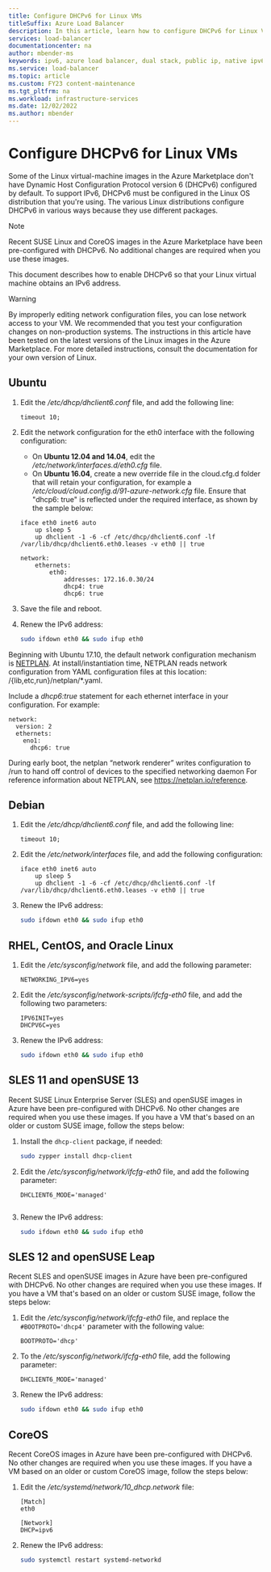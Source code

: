 ```yaml
---
title: Configure DHCPv6 for Linux VMs
titleSuffix: Azure Load Balancer
description: In this article, learn how to configure DHCPv6 for Linux VMs.
services: load-balancer
documentationcenter: na
author: mbender-ms
keywords: ipv6, azure load balancer, dual stack, public ip, native ipv6, mobile, iot
ms.service: load-balancer
ms.topic: article
ms.custom: FY23 content-maintenance
ms.tgt_pltfrm: na
ms.workload: infrastructure-services
ms.date: 12/02/2022
ms.author: mbender
---
```


# Configure DHCPv6 for Linux VMs


Some of the Linux virtual-machine images in the Azure Marketplace don't have Dynamic Host Configuration Protocol version 6 (DHCPv6) configured by default. To support IPv6, DHCPv6 must be configured in the Linux OS distribution that you're using. The various Linux distributions configure DHCPv6 in various ways because they use different packages.

> [!NOTE]
> Recent SUSE Linux and CoreOS images in the Azure Marketplace have been pre-configured with DHCPv6. No additional changes are required when you use these images.

This document describes how to enable DHCPv6 so that your Linux virtual machine obtains an IPv6 address.

> [!WARNING]
> By improperly editing network configuration files, you can lose network access to your VM. We recommended that you test your configuration changes on non-production systems. The instructions in this article have been tested on the latest versions of the Linux images in the Azure Marketplace. For more detailed instructions, consult the documentation for your own version of Linux.

## Ubuntu

1. Edit the */etc/dhcp/dhclient6.conf* file, and add the following line:

    ```config
    timeout 10;
    ```

1. Edit the network configuration for the eth0 interface with the following configuration:

   * On **Ubuntu 12.04 and 14.04**, edit the */etc/network/interfaces.d/eth0.cfg* file. 
   * On **Ubuntu 16.04**, create a new override file in the cloud.cfg.d folder that will retain your configuration, for example a */etc/cloud/cloud.config.d/91-azure-network.cfg* file.  Ensure that "dhcp6: true" is reflected under the required interface, as shown by the sample below:

    ```config
    iface eth0 inet6 auto
        up sleep 5
        up dhclient -1 -6 -cf /etc/dhcp/dhclient6.conf -lf /var/lib/dhcp/dhclient6.eth0.leases -v eth0 || true
    
    network:
        ethernets:
            eth0:
                addresses: 172.16.0.30/24
                dhcp4: true
                dhcp6: true
    ```

1.  Save the file and reboot.

1. Renew the IPv6 address:

    ```bash
    sudo ifdown eth0 && sudo ifup eth0
    ```

Beginning with Ubuntu 17.10, the default network configuration mechanism is [NETPLAN]( https://netplan.io).  At install/instantiation time, NETPLAN reads network configuration from YAML configuration files at this location: /{lib,etc,run}/netplan/*.yaml.

Include a *dhcp6:true* statement for each ethernet interface in your configuration.  For example:

```config
network:
  version: 2
  ethernets:
    eno1:
      dhcp6: true
```

During early boot, the netplan “network renderer” writes configuration to /run to hand off control of devices to the specified networking daemon
For reference information about NETPLAN, see https://netplan.io/reference.
 
## Debian

1. Edit the */etc/dhcp/dhclient6.conf* file, and add the following line:

    ```config
    timeout 10;
    ```

1. Edit the */etc/network/interfaces* file, and add the following configuration:

    ```config
    iface eth0 inet6 auto
        up sleep 5
        up dhclient -1 -6 -cf /etc/dhcp/dhclient6.conf -lf /var/lib/dhcp/dhclient6.eth0.leases -v eth0 || true
    ```

1. Renew the IPv6 address:

    ```bash
    sudo ifdown eth0 && sudo ifup eth0
    ```

## RHEL, CentOS, and Oracle Linux

1. Edit the */etc/sysconfig/network* file, and add the following parameter:

    ```config
    NETWORKING_IPV6=yes
    ```

1. Edit the */etc/sysconfig/network-scripts/ifcfg-eth0* file, and add the following two parameters:

    ```config
    IPV6INIT=yes
    DHCPV6C=yes
    ```

1. Renew the IPv6 address:

    ```bash
    sudo ifdown eth0 && sudo ifup eth0
    ```

## SLES 11 and openSUSE 13

Recent SUSE Linux Enterprise Server (SLES) and openSUSE images in Azure have been pre-configured with DHCPv6. No other changes are required when you use these images. If you have a VM that's based on an older or custom SUSE image, follow the steps below:

1. Install the `dhcp-client` package, if needed:

    ```bash
    sudo zypper install dhcp-client
    ```

1. Edit the */etc/sysconfig/network/ifcfg-eth0* file, and add the following parameter:

    ```config
    DHCLIENT6_MODE='managed'
    

1. Renew the IPv6 address:

    ```bash
    sudo ifdown eth0 && sudo ifup eth0
    ```

## SLES 12 and openSUSE Leap

Recent SLES and openSUSE images in Azure have been pre-configured with DHCPv6. No other changes are required when you use these images. If you have a VM that's based on an older or custom SUSE image, follow the steps below:

1. Edit the */etc/sysconfig/network/ifcfg-eth0* file, and replace the `#BOOTPROTO='dhcp4'` parameter with the following value:

    ```config
    BOOTPROTO='dhcp'
    ```

1. To the */etc/sysconfig/network/ifcfg-eth0* file, add the following parameter:

    ```config
    DHCLIENT6_MODE='managed'
    ```

1. Renew the IPv6 address:

    ```bash
    sudo ifdown eth0 && sudo ifup eth0
    ```

## CoreOS

Recent CoreOS images in Azure have been pre-configured with DHCPv6. No other changes are required when you use these images. If you have a VM based on an older or custom CoreOS image, follow the steps below:

1. Edit the */etc/systemd/network/10_dhcp.network* file:

    ```config
    [Match]
    eth0

    [Network]
    DHCP=ipv6
    ```

1. Renew the IPv6 address:

    ```bash
    sudo systemctl restart systemd-networkd
    ```
